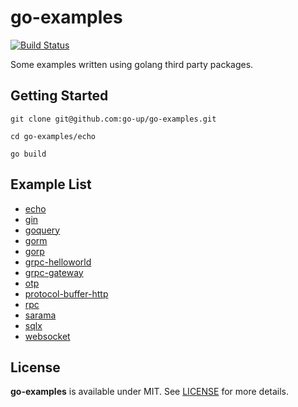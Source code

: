 # go-examples

[![Build Status](https://www.travis-ci.org/go-up/go-examples.svg?branch=master)](https://www.travis-ci.org/go-up/go-examples)

Some examples written using golang third party packages.

## Getting Started

```
git clone git@github.com:go-up/go-examples.git

cd go-examples/echo

go build
```

## Example List

- [echo](/echo)
- [gin](/gin)
- [goquery](/goquery)
- [gorm](/gorm)
- [gorp](/gorp)
- [grpc-helloworld](/grpc-helloworld)
- [grpc-gateway](/grpc-gateway)
- [otp](/otp)
- [protocol-buffer-http](/protocol-buffer-http)
- [rpc](/rpc)
- [sarama](/sarama)
- [sqlx](/sqlx)
- [websocket](/websocket)

## License

**go-examples** is available under MIT. See [LICENSE](/LICENSE) for more details.
